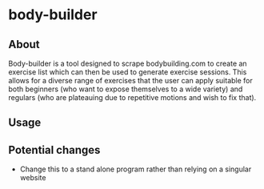 # body-builder

## About

Body-builder is a tool designed to scrape bodybuilding.com to create an exercise list which can then be used to generate exercise sessions. This allows for a diverse range of exercises that the user can apply suitable for both beginners (who want to expose themselves to a wide variety) and regulars (who are plateauing due to repetitive motions and wish to fix that).

## Usage



## Potential changes

- Change this to a stand alone program rather than relying on a singular website
